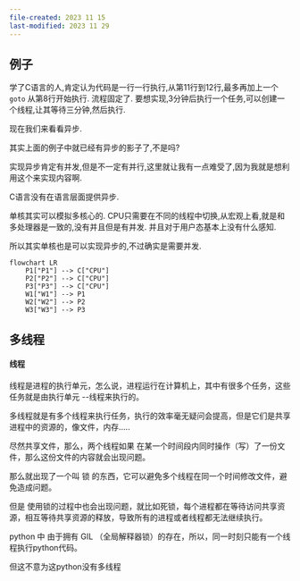 ```yaml
---
file-created: 2023 11 15
last-modified: 2023 11 29
---
```


## 例子 

学了C语言的人,肯定认为代码是一行一行执行,从第11行到12行,最多再加上一个`goto` 从第8行开始执行. 流程固定了. 要想实现,3分钟后执行一个任务,可以创建一个线程,让其等待三分钟,然后执行. 

现在我们来看看异步. 

其实上面的例子中就已经有异步的影子了,不是吗? 

实现异步肯定有并发,但是不一定有并行,这里就让我有一点难受了,因为我就是想利用这个来实现内容啊.

C语言没有在语言层面提供异步.





单核其实可以模拟多核心的.  CPU只需要在不同的线程中切换,从宏观上看,就是和多处理器是一致的,没有并且但是有并发. 并且对于用户态基本上没有什么感知. 

所以其实单核也是可以实现异步的,不过确实是需要并发. 

```mermaid
flowchart LR
    P1["P1"] --> C["CPU"] 
    P2["P2"] --> C["CPU"]
    P3["P3"] --> C["CPU"]
    W1["W1"] --> P1
    W2["W2"] --> P2
    W3["W3"] --> P3
```





## 多线程

#### 线程

线程是进程的执行单元，怎么说，进程运行在计算机上，其中有很多个任务，这些任务就是由执行单元 --线程来执行的。

多线程就是有多个线程来执行任务，执行的效率毫无疑问会提高，但是它们是共享进程中的资源的，像文件，内存.....

尽然共享文件，那么，两个线程如果 在某一个时间段内同时操作（写）了一份文件，那么这份文件的内容就会出现问题。

那么就出现了一个叫 锁 的东西，它可以避免多个线程在同一个时间修改文件，避免造成问题。

但是 使用锁的过程中也会出现问题，就比如死锁，每个进程都在等待访问共享资源，相互等待共享资源的释放，导致所有的进程或者线程都无法继续执行。

python 中 由于拥有 GIL （全局解释器锁）的存在，所以，同一时刻只能有一个线程执行python代码。 

但这不意为这python没有多线程
